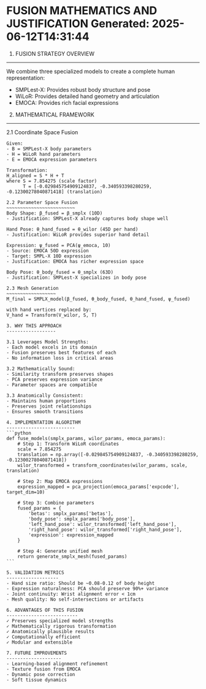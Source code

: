 FUSION MATHEMATICS AND JUSTIFICATION
Generated: 2025-06-12T14:31:44
=====================================

1. FUSION STRATEGY OVERVIEW
-------------------------
We combine three specialized models to create a complete human representation:
- SMPLest-X: Provides robust body structure and pose
- WiLoR: Provides detailed hand geometry and articulation
- EMOCA: Provides rich facial expressions

2. MATHEMATICAL FRAMEWORK
-----------------------

2.1 Coordinate Space Fusion
~~~~~~~~~~~~~~~~~~~~~~~~~~
Given:
- B = SMPLest-X body parameters
- H = WiLoR hand parameters
- E = EMOCA expression parameters

Transformation:
H_aligned = S * H + T
where S = 7.854275 (scale factor)
      T = [-0.029845754909124837, -0.340593398280259, -0.12300278040871418] (translation)

2.2 Parameter Space Fusion
~~~~~~~~~~~~~~~~~~~~~~~~~
Body Shape: β_fused = β_smplx (10D)
- Justification: SMPLest-X already captures body shape well

Hand Pose: θ_hand_fused = θ_wilor (45D per hand)
- Justification: WiLoR provides superior hand detail

Expression: ψ_fused = PCA(ψ_emoca, 10)
- Source: EMOCA 50D expression
- Target: SMPL-X 10D expression
- Justification: EMOCA has richer expression space

Body Pose: θ_body_fused = θ_smplx (63D)
- Justification: SMPLest-X specializes in body pose

2.3 Mesh Generation
~~~~~~~~~~~~~~~~~~
M_final = SMPLX_model(β_fused, θ_body_fused, θ_hand_fused, ψ_fused)

with hand vertices replaced by:
V_hand = Transform(V_wilor, S, T)

3. WHY THIS APPROACH
------------------

3.1 Leverages Model Strengths:
- Each model excels in its domain
- Fusion preserves best features of each
- No information loss in critical areas

3.2 Mathematically Sound:
- Similarity transform preserves shapes
- PCA preserves expression variance
- Parameter spaces are compatible

3.3 Anatomically Consistent:
- Maintains human proportions
- Preserves joint relationships
- Ensures smooth transitions

4. IMPLEMENTATION ALGORITHM
-------------------------
```python
def fuse_models(smplx_params, wilor_params, emoca_params):
    # Step 1: Transform WiLoR coordinates
    scale = 7.854275
    translation = np.array([-0.029845754909124837, -0.340593398280259, -0.12300278040871418])
    wilor_transformed = transform_coordinates(wilor_params, scale, translation)
    
    # Step 2: Map EMOCA expressions
    expression_mapped = pca_projection(emoca_params['expcode'], target_dim=10)
    
    # Step 3: Combine parameters
    fused_params = {
        'betas': smplx_params['betas'],
        'body_pose': smplx_params['body_pose'],
        'left_hand_pose': wilor_transformed['left_hand_pose'],
        'right_hand_pose': wilor_transformed['right_hand_pose'],
        'expression': expression_mapped
    }
    
    # Step 4: Generate unified mesh
    return generate_smplx_mesh(fused_params)
```

5. VALIDATION METRICS
-------------------
- Hand size ratio: Should be ~0.08-0.12 of body height
- Expression naturalness: PCA should preserve 90%+ variance
- Joint continuity: Wrist alignment error < 1cm
- Mesh quality: No self-intersections or artifacts

6. ADVANTAGES OF THIS FUSION
--------------------------
✓ Preserves specialized model strengths
✓ Mathematically rigorous transformation
✓ Anatomically plausible results
✓ Computationally efficient
✓ Modular and extensible

7. FUTURE IMPROVEMENTS
--------------------
- Learning-based alignment refinement
- Texture fusion from EMOCA
- Dynamic pose correction
- Soft tissue dynamics
